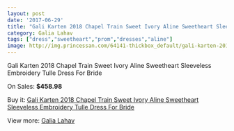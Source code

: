 ```yaml
---
layout: post
date: '2017-06-29'
title: "Gali Karten 2018 Chapel Train Sweet Ivory Aline Sweetheart Sleeveless Embroidery Tulle Dress For Bride"
category: Galia Lahav
tags: ["dress","sweetheart","prom","dresses","aline"]
image: http://img.princessan.com/64141-thickbox_default/gali-karten-2018-chapel-train-sweet-ivory-aline-sweetheart-sleeveless-embroidery-tulle-dress-for-bride.jpg
---
```

Gali Karten 2018 Chapel Train Sweet Ivory Aline Sweetheart Sleeveless Embroidery Tulle Dress For Bride

On Sales: **$458.98**
<a href="https://www.princessan.com/en/galia-lahav/28484-gali-karten-2018-chapel-train-sweet-ivory-aline-sweetheart-sleeveless-embroidery-tulle-dress-for-bride.html"><amp-img layout="responsive" width="600" height="600" src="//img.princessan.com/64141-thickbox_default/gali-karten-2018-chapel-train-sweet-ivory-aline-sweetheart-sleeveless-embroidery-tulle-dress-for-bride.jpg" alt="Gali Karten 2018 Chapel Train Sweet Ivory Aline Sweetheart Sleeveless Embroidery Tulle Dress For Bride 0" /></a>
<a href="https://www.princessan.com/en/galia-lahav/28484-gali-karten-2018-chapel-train-sweet-ivory-aline-sweetheart-sleeveless-embroidery-tulle-dress-for-bride.html"><amp-img layout="responsive" width="600" height="600" src="//img.princessan.com/64145-thickbox_default/gali-karten-2018-chapel-train-sweet-ivory-aline-sweetheart-sleeveless-embroidery-tulle-dress-for-bride.jpg" alt="Gali Karten 2018 Chapel Train Sweet Ivory Aline Sweetheart Sleeveless Embroidery Tulle Dress For Bride 1" /></a>
<a href="https://www.princessan.com/en/galia-lahav/28484-gali-karten-2018-chapel-train-sweet-ivory-aline-sweetheart-sleeveless-embroidery-tulle-dress-for-bride.html"><amp-img layout="responsive" width="600" height="600" src="//img.princessan.com/64144-thickbox_default/gali-karten-2018-chapel-train-sweet-ivory-aline-sweetheart-sleeveless-embroidery-tulle-dress-for-bride.jpg" alt="Gali Karten 2018 Chapel Train Sweet Ivory Aline Sweetheart Sleeveless Embroidery Tulle Dress For Bride 2" /></a>
<a href="https://www.princessan.com/en/galia-lahav/28484-gali-karten-2018-chapel-train-sweet-ivory-aline-sweetheart-sleeveless-embroidery-tulle-dress-for-bride.html"><amp-img layout="responsive" width="600" height="600" src="//img.princessan.com/64143-thickbox_default/gali-karten-2018-chapel-train-sweet-ivory-aline-sweetheart-sleeveless-embroidery-tulle-dress-for-bride.jpg" alt="Gali Karten 2018 Chapel Train Sweet Ivory Aline Sweetheart Sleeveless Embroidery Tulle Dress For Bride 3" /></a>
<a href="https://www.princessan.com/en/galia-lahav/28484-gali-karten-2018-chapel-train-sweet-ivory-aline-sweetheart-sleeveless-embroidery-tulle-dress-for-bride.html"><amp-img layout="responsive" width="600" height="600" src="//img.princessan.com/64142-thickbox_default/gali-karten-2018-chapel-train-sweet-ivory-aline-sweetheart-sleeveless-embroidery-tulle-dress-for-bride.jpg" alt="Gali Karten 2018 Chapel Train Sweet Ivory Aline Sweetheart Sleeveless Embroidery Tulle Dress For Bride 4" /></a>

Buy it: [Gali Karten 2018 Chapel Train Sweet Ivory Aline Sweetheart Sleeveless Embroidery Tulle Dress For Bride](https://www.princessan.com/en/galia-lahav/28484-gali-karten-2018-chapel-train-sweet-ivory-aline-sweetheart-sleeveless-embroidery-tulle-dress-for-bride.html "Gali Karten 2018 Chapel Train Sweet Ivory Aline Sweetheart Sleeveless Embroidery Tulle Dress For Bride")

View more: [Galia Lahav](https://www.princessan.com/en/261-galia-lahav "Galia Lahav")
